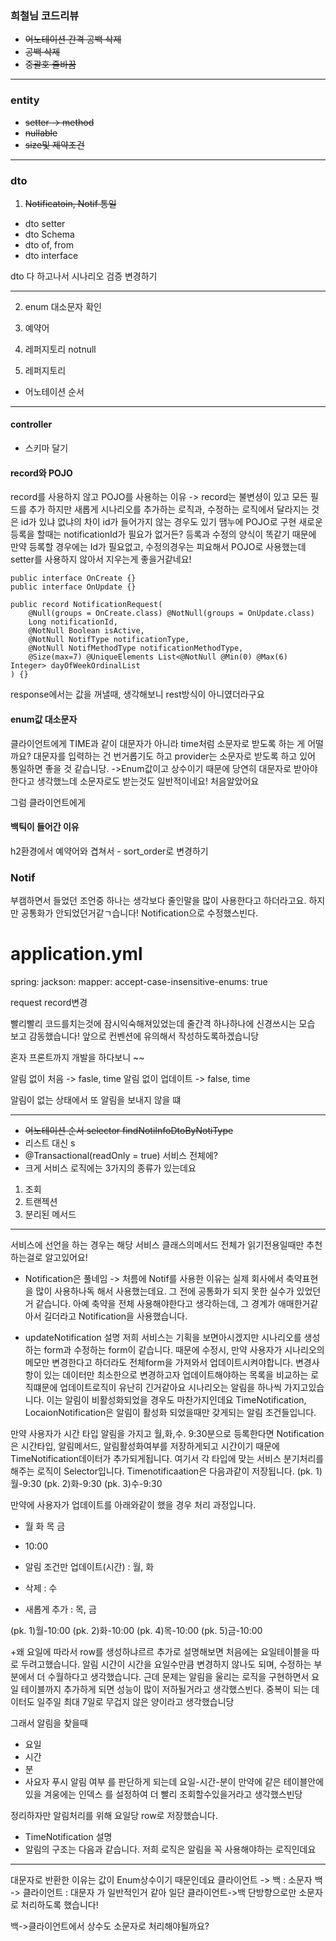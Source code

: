 ### 희철님 코드리뷰


- ~~어노테이션 간격 공백 삭제~~
- ~~공백 삭제~~
- ~~중괄호 줄바꿈~~
---
### entity
- ~~setter -> method~~
- ~~nullable~~
- ~~size및 제약조건~~

---
### dto
1. ~~Notificatoin, Notif 통일~~
- dto setter
- dto Schema
- dto of, from
- dto interface

dto 다 하고나서 시나리오 검증 변경하기

---

2. enum 대소문자 확인

3. 예약어
4. 레퍼지토리 notnull
5. 레퍼지토리 
- 어노테이션 순서
---
#### controller
- 스키마 달기


#### record와 POJO
record를 사용하지 않고 POJO를 사용하는 이유
-> record는 불변셩이 있고 모든 필드를 추가
하지만 새롭게 시나리오를 추가하는 로직과, 수정하는 로직에서 달라지는 것은 id가 있냐 없냐의 차이
id가 들어가지 않는 경우도 있기 땜누에 POJO로 구현
새로운 등록을 할때는 notificationId가 필요가 없거든? 등록과 수정의 양식이 똑같기 때문에 만약 등록할 경우에는 Id가 필요없고, 수정의경우는 피요해서 POJO로 사용했는데
setter를 사용하지 않아서 지우는게 좋을거같네요!

```
public interface OnCreate {}
public interface OnUpdate {}

public record NotificationRequest(
    @Null(groups = OnCreate.class) @NotNull(groups = OnUpdate.class)
    Long notificationId,
    @NotNull Boolean isActive,
    @NotNull NotifType notificationType,
    @NotNull NotifMethodType notificationMethodType,
    @Size(max=7) @UniqueElements List<@NotNull @Min(0) @Max(6) Integer> dayOfWeekOrdinalList
) {}
```

response에서는 값을 꺼낼때, 생각해보니 rest방식이 아니였더라구요

#### enum값 대소문자
클라이언트에게 TIME과 같이 대문자가 아니라 time처럼 소문자로 받도록 하는 게 어떨까요? 대문자를 입력하는 건 번거롭기도 하고 provider는 소문자로 받도록 하고 있어 통일하면 좋을 것 같습니당.
->Enum값이고 상수이기 때문에 당연히 대문자로 받아야한다고 생각했느데 소문자로도 받는것도 일반적이네요! 처음알았어요

그럼 클라이언트에게 

#### 백틱이 들어간 이유
h2환경에서 예약어와 겹쳐서 - sort_order로 변경하기


### Notif
부캠하면서 들었던 조언중 하나는 생각보다 줄인말을 많이 사용한다고 하더라고요. 하지만  공통화가 안되었던거같ㄱ습니다! Notification으로 수정했스빈다. 

# application.yml
spring:
  jackson:
    mapper:
      accept-case-insensitive-enums: true


request record변경

빨리빨리 코드를치는것에 잠시익숙해져있었는데 줄간격 하나하나에 신경쓰시는 모습 보고 감동했습니다! 앞으로 컨벤션에 유의해서 작성하도록하겠습니당

혼자 프론트까지 개발을 하다보니 ~~ 


알림 없이 처음 -> fasle, time
알림 없이 업데이트 -> false, time

알림이 없는 상태에서 또 알림을 보내지 않을 떄

---
- ~~어노테이션 순서 selector findNotiInfoDtoByNotiType~~
- 리스트 대신 s
- @Transactional(readOnly = true) 서비스 전체에?
- 크게 서비스 로직에는 3가지의 종류가 있는데요
1. 조회
2. 트랜젝션
3. 분리된 메서드


---
서비스에 선언을 하는 경우는 해당 서비스 클래스의메서드 전체가 읽기전용일때만 추천하는걸로 알고있어요!

- Notification은 풀네임
-> 처름에 Notif를 사용한 이유는 실제 회사에서 축약표현을 많이 사용하나독 해서 사용했는데요. 그 전에 공통화가 되지 못한 실수가 있었던거 같습니다. 아예 축약을 전체 사용해야한다고 생각하는데, 그 경계가 애매한거같아서 길더라고 Notification을 사용했습니다.

- updateNotification 설명
저희 서비스는 기획을 보면아시겠지만 시나리오를 생성하는 form과 수정하는 form이 같습니다. 때문에 수정시, 만약 사용자가 시나리오의 메모만 변경한다고 하더라도 전체form을 가져와서 업데이트시켜야합니다.
변경사항이 있는 데이터만 최소한으로 변경하고자 업데이트해야하는 목록을 비교하는 로직떄문에 업데이트로직이 유난히 긴거같아요
시나리오는 알림을 하나씩 가지고있습니다. 이는 알림이 비활성화되었을 경우도 마찬가지인데요
TimeNotification, LocaionNotification은 알림이 활성화 되었을때만 갖게되는 알림 조건들입니다.

만약 사용자가 시간 타입 알림을 가지고 월,화,수. 9:30분으로 등록한다면
Notification은 시간타입, 알림메서드, 알림활성화여부를 저장하게되고
시간이기 때문에 TimeNotification데이터가 추가되게됩니다.
여기서 각 타입에 맞는 서비스 분기처리를 해주는 로직이 Selector입니다.
Timenotificaation은 다음과같이 저장됩니다.
(pk. 1)월-9:30
(pk. 2)화-9:30
(pk. 3)수-9:30

만약에 사용자가 업데이트를 아래와같이 했을 경우 처리 과정입니다.
- 월 화 목 금
- 10:00

- 알림 조건만 업데이트(시간) : 월, 화
- 삭제 : 수
- 새롭게 추가 : 목, 금

(pk. 1)월-10:00
(pk. 2)화-10:00
(pk. 4)목-10:00
(pk. 5)금-10:00


+왜 요일에 따라서 row를 생성하냐르르 추가로 설명해보면
처음에는 요일테이블을 따로 두려고했습니다. 알림 시간이 시간을 요일수만큼 변경하지 않나도 되며, 수정하는 부분에서 더 수월하다고 생각했습니다.
근데 문제는 알림을 울리는 로직을 구현하면서 요일 테이블까지 추가하게 되면 성능이 많이 저하될거라고 생각했스빈다.
중복이 되는 데이터도 일주일 최대 7일로 무겁지 않은 양이라고 생각했습니당

그래서 알림을 찾을때
- 요일
- 시간
- 분
- 사요자 푸시 알림 여부
를 판단하게 되는데 요일-시간-분이 만약에 같은 테이블안에 있을 겨웅에는 인덱스 를 설정하여 더 빨리 조회할수있을거라고 생각했스빈당

정리하자만 알림처리를 위해 요일당 row로 저장했습니다.



- TimeNotification 설명
- 알림의 구조는 다음과 같습니다. 저희 로직은 알림을 꼭 사용해야하는 로직인데요


---
대문자로 반환한 이유는 값이 Enum상수이기 때문인데요
클라이언트 -> 백 : 소문자
백 -> 클라이언트 : 대문자
가 일반적인거 같아 일단 클라이언트->백 단방향으로만 소문자로 처리하도록 했습니다!

백->클라이언트에서 상수도 소문자로 처리해야될까요?


